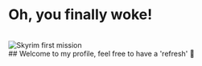 # Oh, you finally woke!
<br>
<img src="https://c.tenor.com/9yJnz-aw5kQAAAAd/hey-you-youre-finally-awake-skyrim.gif" alt="Skyrim first mission"/>
<br> 
## Welcome to my profile, feel free to have a 'refresh' 🥤



